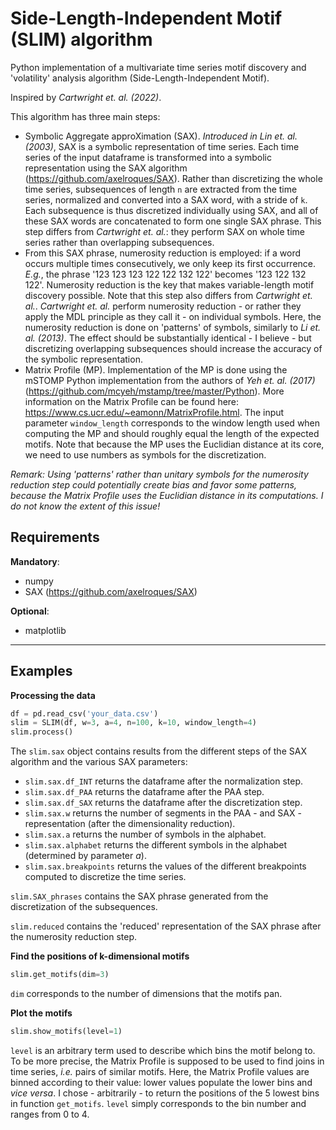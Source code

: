 # Side-Length-Independent Motif (SLIM) algorithm

Python implementation of a multivariate time series motif discovery and 'volatility' analysis algorithm (Side-Length-Independent Motif).

Inspired by _Cartwright et. al. (2022)_.

This algorithm has three main steps:

- Symbolic Aggregate approXimation (SAX). _Introduced in Lin et. al. (2003)_, SAX is a symbolic representation of time series. Each time series of the input dataframe is transformed into a symbolic representation using the SAX algorithm (https://github.com/axelroques/SAX). Rather than discretizing the whole time series, subsequences of length `n` are extracted from the time series, normalized and converted into a SAX word, with a stride of `k`. Each subsequence is thus discretized individually using SAX, and all of these SAX words are concatenated to form one single SAX phrase. This step differs from _Cartwright et. al._: they perform SAX on whole time series rather than overlapping subsequences.
- From this SAX phrase, numerosity reduction is employed: if a word occurs multiple times consecutively, we only keep its first occurrence. _E.g._, the phrase '123 123 123 122 122 132 122' becomes '123 122 132 122'. Numerosity reduction is the key that makes variable-length motif discovery possible. Note that this step also differs from _Cartwright et. al._. _Cartwright et. al._ perform numerosity reduction - or rather they apply the MDL principle as they call it - on individual symbols. Here, the numerosity reduction is done on 'patterns' of symbols, similarly to _Li et. al. (2013)_. The effect should be substantially identical - I believe - but discretizing overlapping subsequences should increase the accuracy of the symbolic representation.
- Matrix Profile (MP). Implementation of the MP is done using the mSTOMP Python implementation from the authors of _Yeh et. al. (2017)_(https://github.com/mcyeh/mstamp/tree/master/Python). More information on the Matrix Profile can be found here: https://www.cs.ucr.edu/~eamonn/MatrixProfile.html. The input parameter `window_length` corresponds to the window length used when computing the MP and should roughly equal the length of the expected motifs. Note that because the MP uses the Euclidian distance at its core, we need to use numbers as symbols for the discretization.

_Remark: Using 'patterns' rather than unitary symbols for the numerosity reduction step could potentially create bias and favor some patterns, because the Matrix Profile uses the Euclidian distance in its computations. I do not know the extent of this issue!_

## Requirements

**Mandatory**:

- numpy
- SAX (https://github.com/axelroques/SAX)

**Optional**:

- matplotlib

---

## Examples

**Processing the data**

```python
df = pd.read_csv('your_data.csv')
slim = SLIM(df, w=3, a=4, n=100, k=10, window_length=4)
slim.process()
```

The `slim.sax` object contains results from the different steps of the SAX algorithm and the various SAX parameters:

- `slim.sax.df_INT` returns the dataframe after the normalization step.
- `slim.sax.df_PAA` returns the dataframe after the PAA step.
- `slim.sax.df_SAX` returns the dataframe after the discretization step.
- `slim.sax.w` returns the number of segments in the PAA - and SAX - representation (after the dimensionality reduction).
- `slim.sax.a` returns the number of symbols in the alphabet.
- `slim.sax.alphabet` returns the different symbols in the alphabet (determined by parameter _a_).
- `slim.sax.breakpoints` returns the values of the different breakpoints computed to discretize the time series.

`slim.SAX_phrases` contains the SAX phrase generated from the discretization of the subsequences.

`slim.reduced` contains the 'reduced' representation of the SAX phrase after the numerosity reduction step.

**Find the positions of k-dimensional motifs**

```python
slim.get_motifs(dim=3)
```

`dim` corresponds to the number of dimensions that the motifs pan.

**Plot the motifs**

```python
slim.show_motifs(level=1)
```

`level` is an arbitrary term used to describe which bins the motif belong to. To be more precise, the Matrix Profile is supposed to be used to find joins in time series, _i.e._ pairs of similar motifs. Here, the Matrix Profile values are binned according to their value: lower values populate the lower bins and _vice versa_. I chose - arbitrarily - to return the positions of the 5 lowest bins in function `get_motifs`. `level` simply corresponds to the bin number and ranges from 0 to 4.
